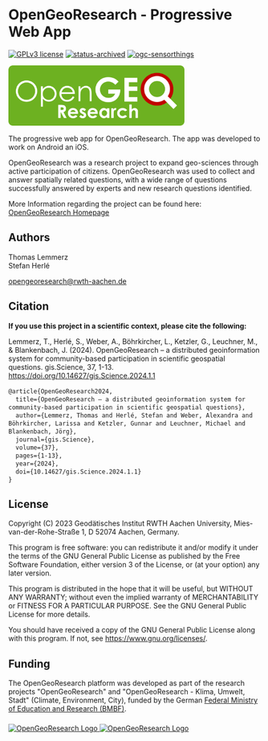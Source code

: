 
# OpenGeoResearch - Progressive Web App
[![GPLv3 license](https://img.shields.io/badge/License-GPLv3-358706)](http://perso.crans.org/besson/LICENSE.html)
[![status-archived](https://img.shields.io/badge/Status-archived-E0AC43)]()
[![ogc-sensorthings](https://img.shields.io/badge/OGC-SensorThings%20API-6DB121)](https://www.ogc.org/standard/sensorthings/)

<a href="./static/logo_landscape_green_rounded_30.png"><img src="./static/logo_landscape_green_rounded_30.png" alt="OpenGeoResearch Logo" height="120"/></a>

The progressive web app for OpenGeoResearch. The app was developed to work on Android an iOS.

OpenGeoResearch was a research project to expand geo-sciences through active participation of citizens.
OpenGeoResearch was used to collect and answer spatially related questions, with a wide range of questions 
successfully answered by experts and new research questions identified.

More Information regarding the project can be found here: [OpenGeoResearch Homepage](https://www.opengeoresearch.org/)

## Authors

Thomas Lemmerz <br />
Stefan Herlé

opengeoresearch@rwth-aachen.de

## Citation

**If you use this project in a scientific context, please cite the following:**

Lemmerz, T., Herlé, S., Weber, A., Böhrkircher, L., Ketzler, G., Leuchner, M., & Blankenbach, J. (2024). OpenGeoResearch – a distributed geoinformation system for community-based participation in scientific geospatial questions. gis.Science, 37, 1-13. https://doi.org/10.14627/gis.Science.2024.1.1


```
@article{OpenGeoResearch2024,
  title={OpenGeoResearch – a distributed geoinformation system for community-based participation in scientific geospatial questions},
  author={Lemmerz, Thomas and Herlé, Stefan and Weber, Alexandra and Böhrkircher, Larissa and Ketzler, Gunnar and Leuchner, Michael and Blankenbach, Jörg},
  journal={gis.Science},
  volume={37},
  pages={1-13},
  year={2024},
  doi={10.14627/gis.Science.2024.1.1}
}
```


## License

Copyright (C) 2023 Geodätisches Institut RWTH Aachen University,
Mies-van-der-Rohe-Straße 1, D 52074 Aachen, Germany.

This program is free software: you can redistribute it and/or modify
it under the terms of the GNU General Public License as published by
the Free Software Foundation, either version 3 of the License, or
(at your option) any later version.

This program is distributed in the hope that it will be useful,
but WITHOUT ANY WARRANTY; without even the implied warranty of
MERCHANTABILITY or FITNESS FOR A PARTICULAR PURPOSE.  See the
GNU General Public License for more details.

You should have received a copy of the GNU General Public License
along with this program.  If not, see <https://www.gnu.org/licenses/>.

## Funding

The OpenGeoResearch platform was developed as part of the research 
projects "OpenGeoResearch" and "OpenGeoResearch - Klima, Umwelt, Stadt" 
(Climate, Environment, City), funded by the German 
[Federal Ministry of Education and Research (BMBF)](https://www.bmbf.de).

<a href="https://www.bmbf.de">
<img src="https://www.opengeoresearch.org/logos/logo_bmbf.png" alt="OpenGeoResearch Logo" height="167" style="padding-top: 8px"/>
</a>

<a href="https://www.wissenschaftsjahr.de">
<img src="https://www.opengeoresearch.org/logos/w_jahr.png" alt="OpenGeoResearch Logo" height="167"/>
</a>

